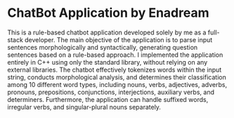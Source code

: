 # ChatBot Application by Enadream

This is a rule-based chatbot application developed solely by me as a full-stack developer. The main objective of the application is to parse input sentences morphologically and syntactically, generating question sentences based on a rule-based approach. I implemented the application entirely in C++ using only the standard library, without relying on any external libraries. The chatbot effectively tokenizes words within the input string, conducts morphological analysis, and determines their classification among 10 different word types, including nouns, verbs, adjectives, adverbs, pronouns, prepositions, conjunctions, interjections, auxiliary verbs, and determiners. Furthermore, the application can handle suffixed words, irregular verbs, and singular-plural nouns separately.
